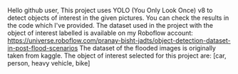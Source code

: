 Hello github user,
This project uses YOLO (You Only Look Once) v8 to detect objects of interest in the given pictures. You can check the results in the code which I've provided. 
The dataset used in the project with the object of interest labelled is available on my Roboflow account: https://universe.roboflow.com/pranay-bisht-jadts/object-detection-dataset-in-post-flood-scenarios
The dataset of the flooded images is originally taken from kaggle. The object of interest selected for this project are: [car, person, heavy vehicle, bike] 

